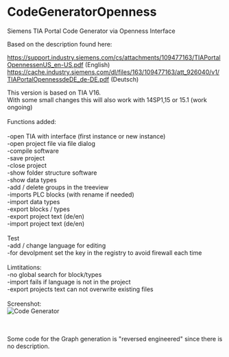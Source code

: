 # CodeGeneratorOpenness
Siemens TIA Portal Code Generator via Openness Interface

Based on the description found here:

https://support.industry.siemens.com/cs/attachments/109477163/TIAPortalOpennessenUS_en-US.pdf (English)
https://cache.industry.siemens.com/dl/files/163/109477163/att_926040/v1/TIAPortalOpennessdeDE_de-DE.pdf (Deutsch)


This version is based on TIA V16.
<br>
With some small changes this will also work with 14SP1,15 or 15.1 (work ongoing)
<br>
<br>
Functions added:<br>
<br>
-open TIA with interface (first instance or new instance)<br>
-open project file via file dialog<br>
-compile software<br>
-save project<br>
-close project<br>
-show folder structure software<br>
-show data types<br>
-add / delete groups in the treeview<br>
-imports PLC blocks (with rename if needed)<br>
-import data types<br>
-export blocks / types<br>
-export project text (de/en)<br>
-import project text (de/en)<br>
<br>
Test<br>
-add / change language for editing<br>
-for devolpment set the key in the registry to avoid firewall each time<br>
<br>
Limtitations:<br>
-no global search for block/types<br>
-import fails if language is not in the project<br>
-export projects text can not overwrite existing files
<br>
<br>
Screenshot:
<br>
<img src="https://raw.githubusercontent.com/mking2203/CodeGeneratorOpenness/master/CodeGenerator.png" alt="Code Generator">

<br>
<br>
Some code for the Graph generation is "reversed engineered" since there is no description.


